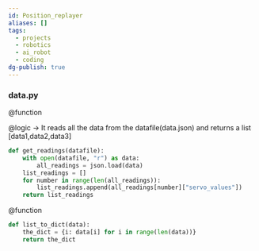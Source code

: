 ```yaml
---
id: Position_replayer
aliases: []
tags:
  - projects
  - robotics
  - ai_robot
  - coding
dg-publish: true
---
```

### data.py

@function

@logic -> It reads all the data from the datafile(data.json) and returns a list [data1,data2,data3]

```python
def get_readings(datafile):
    with open(datafile, "r") as data:
        all_readings = json.load(data)
    list_readings = []
    for number in range(len(all_readings)):
        list_readings.append(all_readings[number]["servo_values"])
    return list_readings

```

@function

```python
def list_to_dict(data):
    the_dict = {i: data[i] for i in range(len(data))}
    return the_dict

```

